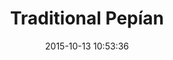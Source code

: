 ---
layout: post
title:  "Traditional Pepían"
date:   2015-10-13 10:53:36
categories: jekyll update
image: ./images/potatoes.jpg
type: recipe
---